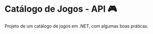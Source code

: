 # Catálogo de Jogos - API :video_game:
Projeto de um catálogo de jogos em .NET, com algumas boas práticas.



